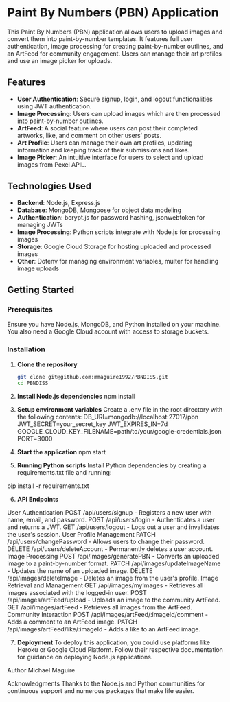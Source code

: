 # Paint By Numbers (PBN) Application

This Paint By Numbers (PBN) application allows users to upload images and convert them into paint-by-number templates. It features full user authentication, image processing for creating paint-by-number outlines, and an ArtFeed for community engagement. Users can manage their art profiles and use an image picker for uploads.

## Features

- **User Authentication**: Secure signup, login, and logout functionalities using JWT authentication.
- **Image Processing**: Users can upload images which are then processed into paint-by-number outlines.
- **ArtFeed**: A social feature where users can post their completed artworks, like, and comment on other users' posts.
- **Art Profile**: Users can manage their own art profiles, updating information and keeping track of their submissions and likes.
- **Image Picker**: An intuitive interface for users to select and upload images from Pexel APIL.

## Technologies Used

- **Backend**: Node.js, Express.js
- **Database**: MongoDB, Mongoose for object data modeling
- **Authentication**: bcrypt.js for password hashing, jsonwebtoken for managing JWTs
- **Image Processing**: Python scripts integrate with Node.js for processing images
- **Storage**: Google Cloud Storage for hosting uploaded and processed images
- **Other**: Dotenv for managing environment variables, multer for handling image uploads

## Getting Started

### Prerequisites

Ensure you have Node.js, MongoDB, and Python installed on your machine. You also need a Google Cloud account with access to storage buckets.

### Installation

1. **Clone the repository**

   ```bash
   git clone git@github.com:mmaguire1992/PBNDISS.git
   cd PBNDISS

   ```
2. **Install Node.js dependencies**
   npm install

3. **Setup environment variables**
   Create a .env file in the root directory with the following contents:
   DB_URI=mongodb://localhost:27017/pbn
   JWT_SECRET=your_secret_key
   JWT_EXPIRES_IN=7d
   GOOGLE_CLOUD_KEY_FILENAME=path/to/your/google-credentials.json
   PORT=3000

4. **Start the application**
   npm start

5. **Running Python scripts**
   Install Python dependencies by creating a requirements.txt file and running:

pip install -r requirements.txt

6. **API Endpoints**

User Authentication
POST /api/users/signup - Registers a new user with name, email, and password.
POST /api/users/login - Authenticates a user and returns a JWT.
GET /api/users/logout - Logs out a user and invalidates the user's session.
User Profile Management
PATCH /api/users/changePassword - Allows users to change their password.
DELETE /api/users/deleteAccount - Permanently deletes a user account.
Image Processing
POST /api/images/generatePBN - Converts an uploaded image to a paint-by-number format.
PATCH /api/images/updateImageName - Updates the name of an uploaded image.
DELETE /api/images/deleteImage - Deletes an image from the user's profile.
Image Retrieval and Management
GET /api/images/myImages - Retrieves all images associated with the logged-in user.
POST /api/images/artFeed/upload - Uploads an image to the community ArtFeed.
GET /api/images/artFeed - Retrieves all images from the ArtFeed.
Community Interaction
POST /api/images/artFeed/:imageId/comment - Adds a comment to an ArtFeed image.
PATCH /api/images/artFeed/like/:imageId - Adds a like to an ArtFeed image.

7. **Deployment**
   To deploy this application, you could use platforms like Heroku or Google Cloud Platform. Follow their respective documentation for guidance on deploying Node.js applications.

Author
Michael Maguire

Acknowledgments
Thanks to the Node.js and Python communities for continuous support and numerous packages that make life easier.
